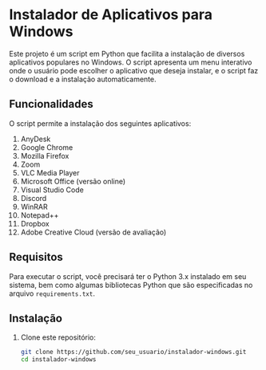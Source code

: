 # Instalador de Aplicativos para Windows

Este projeto é um script em Python que facilita a instalação de diversos aplicativos populares no Windows. O script apresenta um menu interativo onde o usuário pode escolher o aplicativo que deseja instalar, e o script faz o download e a instalação automaticamente.

## Funcionalidades

O script permite a instalação dos seguintes aplicativos:

1. AnyDesk
2. Google Chrome
3. Mozilla Firefox
4. Zoom
5. VLC Media Player
6. Microsoft Office (versão online)
7. Visual Studio Code
8. Discord
9. WinRAR
10. Notepad++
11. Dropbox
12. Adobe Creative Cloud (versão de avaliação)

## Requisitos

Para executar o script, você precisará ter o Python 3.x instalado em seu sistema, bem como algumas bibliotecas Python que são especificadas no arquivo `requirements.txt`.

## Instalação

1. Clone este repositório:
   ```bash
   git clone https://github.com/seu_usuario/instalador-windows.git
   cd instalador-windows
